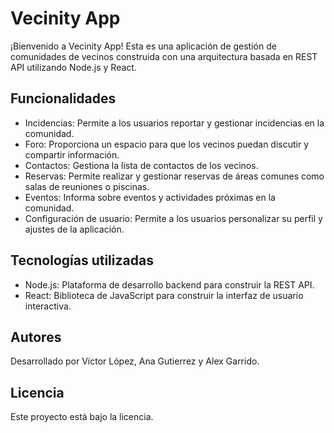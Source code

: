 
<html>

<body>
  <h1>Vecinity App</h1>
  
  <p>
    ¡Bienvenido a Vecinity App! Esta es una aplicación de gestión de comunidades de vecinos construida con una arquitectura basada en REST API utilizando Node.js y React.
  </p>
  
  <h2>Funcionalidades</h2>
  <ul>
    <li>Incidencias: Permite a los usuarios reportar y gestionar incidencias en la comunidad.</li>
    <li>Foro: Proporciona un espacio para que los vecinos puedan discutir y compartir información.</li>
    <li>Contactos: Gestiona la lista de contactos de los vecinos.</li>
    <li>Reservas: Permite realizar y gestionar reservas de áreas comunes como salas de reuniones o piscinas.</li>
    <li>Eventos: Informa sobre eventos y actividades próximas en la comunidad.</li>
    <li>Configuración de usuario: Permite a los usuarios personalizar su perfil y ajustes de la aplicación.</li>
  </ul>
  
  <h2>Tecnologías utilizadas</h2>
  <ul>
    <li>Node.js: Plataforma de desarrollo backend para construir la REST API.</li>
    <li>React: Biblioteca de JavaScript para construir la interfaz de usuario interactiva.</li>
  </ul>
  

  <h2>Autores</h2>
  <p>
    Desarrollado por Víctor López, Ana Gutierrez y Alex Garrido.
  </p>
  
  <h2>Licencia</h2>
  <p>
    Este proyecto está bajo la licencia.
  </p>
</body>
</html>

